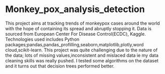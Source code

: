 # Monkey_pox_analysis_detection
This project aims at tracking trends of monkeypox cases  around the world with the hope of containing its spread and abruptly stopping  it.
Data is sourced from European Center For Disease Control(ECDC), Kaggle.
Technologies used includes Python packages;pandas,pandas_profilling,seaborn,matplotlib,plotly,word cloud,scikit-learn.
This project was quite challenging due to the nature of the data; lots of missing values,inconsistent and mislaced data ie my data cleaning skills was really pushed.
I tested some algorithms on the dataset and it turns out that decision trees performed better.
